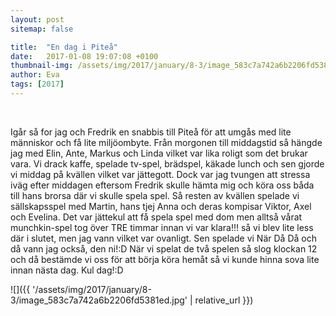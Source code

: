 ```yaml
---
layout: post
sitemap: false

title:  "En dag i Piteå"
date:   2017-01-08 19:07:08 +0100
thumbnail-img: /assets/img/2017/january/8-3/image_583c7a742a6b2206fd5381ed.jpg
author: Eva
tags: [2017]
---
```


 




Igår så for jag och Fredrik en snabbis till Piteå för att umgås med lite människor och få lite miljöombyte. Från morgonen till middagstid så hängde jag med Elin, Ante, Markus och Linda vilket var lika roligt som det brukar vara. Vi drack kaffe, spelade tv-spel, brädspel, käkade lunch och sen gjorde vi middag på kvällen vilket var jättegott. Dock var jag tvungen att stressa iväg efter middagen eftersom Fredrik skulle hämta mig och köra oss båda till hans brorsa där vi skulle spela spel. Så resten av kvällen spelade vi sällskapsspel med Martin, hans tjej Anna och deras kompisar Viktor, Axel och Evelina. Det var jättekul att få spela spel med dom men alltså vårat munchkin-spel tog över TRE timmar innan vi var klara!!! så vi blev lite less där i slutet, men jag vann vilket var ovanligt. Sen spelade vi När Då Då och då vann jag också, den ni!:D När vi spelat de två spelen så slog klockan 12 och då bestämde vi oss för att börja köra hemåt så vi kunde hinna sova lite innan nästa dag. Kul dag!:D

![]({{ '/assets/img/2017/january/8-3/image_583c7a742a6b2206fd5381ed.jpg'  | relative_url }})

